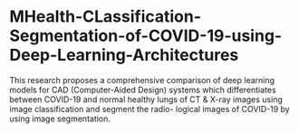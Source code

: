 # MHealth-CLassification-Segmentation-of-COVID-19-using-Deep-Learning-Architectures
This research proposes a comprehensive comparison of deep learning models for CAD (Computer-Aided Design) systems which differentiates between COVID-19 and normal healthy lungs of CT &amp; X-ray images using image classification and segment the radio- logical images of COVID-19 by using image segmentation.
